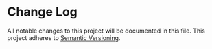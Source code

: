 # Change Log

All notable changes to this project will be documented in this file.
This project adheres to [Semantic Versioning](http://semver.org/).
